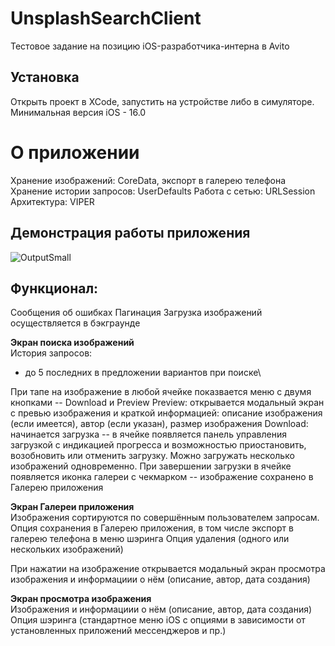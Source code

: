 # UnsplashSearchClient
Тестовое задание на позицию iOS-разработчика-интерна в Avito

## Установка
Открыть проект в XCode, запустить на устройстве либо в симуляторе.
Минимальная версия iOS - 16.0


# О приложении
Хранение изображений: CoreData, экспорт в галерею телефона
Хранение истории запросов: UserDefaults
Работа с сетью: URLSession
Архитектура: VIPER

## Демонстрация работы приложения

![OutputSmall](https://github.com/user-attachments/assets/e1986759-14b2-466c-9d9e-cff80a595331)


## Функционал:
Сообщения об ошибках
Пагинация
Загрузка изображений осуществляется в бэкграунде

**Экран поиска изображений**\
История запросов: 
* до 5 последних в предложении вариантов при поиске\

При тапе на изображение в любой ячейке показвается меню с двумя кнопками -- Download и Preview
Preview: открывается модальный экран с превью изображения и краткой информацией: описание изображения (если имеется), автор (если указан), размер изображения
Download: начинается загрузка -- в ячейке появляется панель управления загрузкой с индикацией прогресса и возможностью приостановить, возобновить или отменить загрузку.
Можно загружать несколько изображений одновременно.
При завершении загрузки в ячейке появляется иконка галереи с чекмарком -- изображение сохранено в Галерею приложения

**Экран Галереи приложения**\
Изображения сортируются по совершённым пользователем запросам.
Опция сохранения в Галерею приложения, в том числе экспорт в галерею телефона в меню шэринга
Опция удаления (одного или нескольких изображений)

При нажатии на изображение открывается модальный экран просмотра изображения и информациии о нём (описание, автор, дата создания)

**Экран просмотра изображения**\
Изображения и информациии о нём (описание, автор, дата создания)
Опция шэринга (стандартное меню iOS с опциями в зависимости от установленных приложений мессенджеров и пр.)




